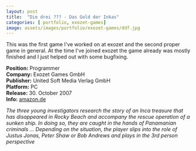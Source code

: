 ```yaml
---
layout: post
title:  "Die drei ??? - Das Gold der Inkas"
categories: [ portfolio, exozet-games]
image: assets/images/portfolio/exozet-games/ddf.jpg
---
```

This was the first game I've worked on at exozet and the second proper game in general. At the time I've joined exozet the game already was mostly finished and I just helped out with some bugfixing.

**Position:** Programmer  
**Company:** Exozet Games GmbH  
**Publisher:** United Soft Media Verlag GmbH  
**Platform:** PC  
**Release:** 30. October 2007   
**Info:** [amazon.de](http://www.amazon.de/Die-drei-Das-Gold-Inkas/dp/380324417X/ref=sr_1_1?ie=UTF8&s=videogames&qid=1247348975&sr=1-1)


*The three young investigators research the story of an Inca treasure that has disappeared in Rocky Beach and accompany the rescue operation of a sunken ship. In doing so, they are caught in the hands of Panamanian criminals ...
Depending on the situation, the player slips into the role of Justus Jonas, Peter Shaw or Bob Andrews and plays in the 3rd person perspective*
   